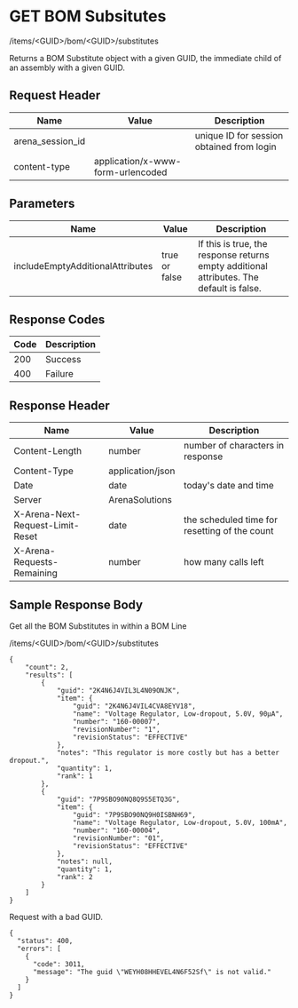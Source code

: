 # GET BOM Subsitutes


/items/&lt;GUID&gt;/bom/&lt;GUID&gt;/substitutes

Returns a BOM Substitute object with a given GUID, the immediate child of an assembly with a given GUID.

## Request Header

| Name | Value | Description |
|  --- |  --- |  --- | 
| arena_session_id |   | unique ID for session obtained from login |
| content\-type | application/x\-www\-form\-urlencoded |   |

## Parameters

| Name | Value | Description |
|  --- |  --- |  --- | 
| includeEmptyAdditionalAttributes | true or false | If this is true, the response returns empty additional attributes. The default is false. |

## Response Codes

| Code | Description |
|  --- |  --- | 
| 200 | Success |
| 400 | Failure |

## Response Header

| Name | Value | Description |
|  --- |  --- |  --- | 
| Content\-Length | number | number of characters in response |
| Content\-Type | application/json |   |
| Date | date | today's date and time |
| Server | ArenaSolutions |   |
| X\-Arena\-Next\-Request\-Limit\-Reset  | date | the scheduled time for resetting of the count |
| X\-Arena\-Requests\-Remaining  | number | how many calls left |

## Sample Response Body
Get all the BOM Substitutes in within a BOM Line

/items/&lt;GUID&gt;/bom/&lt;GUID&gt;/substitutes

```
{
    "count": 2,
    "results": [
        {
            "guid": "2K4N6J4VIL3L4N09ONJK",
            "item": {
                "guid": "2K4N6J4VIL4CVA8EYV18",
                "name": "Voltage Regulator, Low-dropout, 5.0V, 90µA",
                "number": "160-00007",
                "revisionNumber": "1",
                "revisionStatus": "EFFECTIVE"
            },
            "notes": "This regulator is more costly but has a better dropout.",
            "quantity": 1,
            "rank": 1
        },
        {
            "guid": "7P9SBO90NQ8Q9S5ETQ3G",
            "item": {
                "guid": "7P9SBO90NQ9H0ISBNH69",
                "name": "Voltage Regulator, Low-dropout, 5.0V, 100mA",
                "number": "160-00004",
                "revisionNumber": "01",
                "revisionStatus": "EFFECTIVE"
            },
            "notes": null,
            "quantity": 1,
            "rank": 2
        }
    ]
}
```
Request with a bad GUID.

```
{
  "status": 400,
  "errors": [
    {
      "code": 3011,
      "message": "The guid \"WEYH08HHEVEL4N6F52Sf\" is not valid."
    }
  ]
}
```
